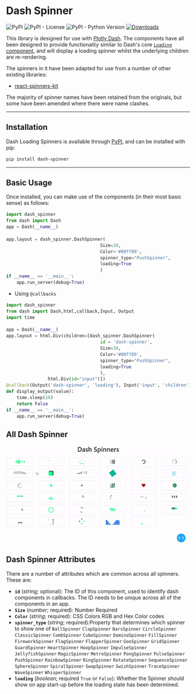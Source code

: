 
 # Dash Spinner

![PyPI](https://img.shields.io/pypi/v/dash-spinner)
![PyPI - License](https://img.shields.io/pypi/l/dash-spinner)
![PyPI - Python Version](https://img.shields.io/pypi/pyversions/dash-spinner)
[![Downloads](https://static.pepy.tech/personalized-badge/dash-spinner?period=total&units=international_system&left_color=grey&right_color=orange&left_text=Downloads)](https://pepy.tech/project/dash-spinner)

This library is designed for use with [Plotly Dash](https://plotly.com). The components have all been
designed to provide functionality similar to Dash's core 
[`Loading` component](https://dash.plotly.com/dash-core-components/loading),
and will display a loading spinner whilst the underlying children are re-rendering.

The spinners in it have been adapted for use from a number of other existing
libraries:

- [react-spinners-kit](https://github.com/dmitrymorozoff/react-spinners-kit)

The majority of spinner names have been retained from the originals, but some have 
been amended where there were name clashes.

---
## Installation

Dash Loading Spinners is available through 
[PyPI](https://pypi.org/project/dash-spinner), and can be installed with pip:

```bash
pip install dash-spinner
```

---
## Basic Usage

Once installed, you can make use of the components (in their most basic sense) as follows:

```python
import dash_spinner
from dash import Dash
app = Dash(__name__)

app.layout = dash_spinner.DashSpinner(
                                    Size=30,
                                    Color='#00ff89',
                                    spinner_type="PushSpinner",
                                    loading=True
                                    )
if __name__ == '__main__':
    app.run_server(debug=True)
```
- Using `@callbacks`
```python
import dash_spinner
from dash import Dash,html,callback,Input, Output
import time

app = Dash(__name__)
app.layout = html.Div(children=[dash_spinner.DashSpinner(
                                    id = 'dash-spinner',
                                    Size=30,
                                    Color='#00ff89',
                                    spinner_type="PushSpinner",
                                    loading=True
                                    ),
                html.Div(id="input")])
@callback(Output('dash-spinner', 'loading'), Input('input', 'children'))
def display_output(value):
    time.sleep(10)
    return False
if __name__ == '__main__':
    app.run_server(debug=True)
```
## All Dash Spinner

![Dash Spinner](https://raw.githubusercontent.com/Chiranjeevit9/Chiranjeevit9/67127437dfe24fb204f4d8619c707d5154ff888b/ezgif.com-gif-maker%20(2).gif)

## Dash Spinner Attributes

There are a number of attributes which are common across all spinners. These are:

- **`id`** (*string*; optional):
    The ID of this component, used to identify dash components in
    callbacks. The ID needs to be unique across all of the components
    in an app. 
- **`Size`** (*number*; required): Number Required
- **`Color`** (*string*; required): CSS Colors RGB and Hex Color codes
- **`spinner_type`** (*string*; required):Property that determines which spinner to show one of
`BallSpinner` `ClapSpinner` `BarsSpinner` `CircleSpinner` `ClassicSpinner` `CombSpinner`   `CubeSpinner` `DominoSpinner` `FillSpinner` `FireworkSpinner` `FlagSpinner` `FlapperSpinner` `GooSpinner` `GridSpinner` `GuardSpinner` `HeartSpinner` `HoopSpinner` `ImpulseSpinner` `JellyfishSpinner` `MagicSpinner` `MetroSpinner` `PongSpinner` `PulseSpinner` `PushSpinner` `RainbowSpinner` `RingSpinner` `RotateSpinner` `SequenceSpinner` `SphereSpinner` `SpiralSpinner` `SwapSpinner` `SwishSpinner` `TraceSpinner` `WaveSpinner` `WhisperSpinner` 
- **`loading`** (*boolean*; required `True` or `False`):
    Whether the Spinner should show on app start-up before the loading
    state has been determined.